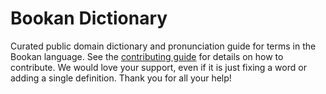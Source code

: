 
# Bookan Dictionary

Curated public domain dictionary and pronunciation guide for terms in the Bookan language. See the [contributing guide](https://github.com/drumworkteam/term/blob/make/.github/contributing.md) for details on how to contribute. We would love your support, even if it is just fixing a word or adding a single definition. Thank you for all your help!